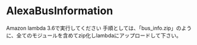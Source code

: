 # AlexaBusInformation

Amazon lambda 3.6で実行してください
手順としては、「bus_info.zip」のように、全てのモジュールを含めてzip化しlambdaにアップロードして下さい。
